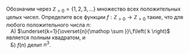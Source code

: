 Обозначим через ${{\mathbb{Z}}_{>0}}=\left\{ 1,2,3,\ldots  \right\}$ множество всех положительных целых чисел. Определите все функции $f:{{\mathbb{Z}}_{>0}}\to {{\mathbb{Z}}_{>0}}$ такие, что для любого положительного числа $n$:
<br/>&nbsp;&nbsp;&nbsp;А) $\underset{k=1}{\overset{n}{\mathop \sum }}\,f\left( k \right)$ является полным квадратом, и
<br/>&nbsp;&nbsp;&nbsp;Б) $f\left( n \right)$ делит ${{n}^{3}}$.